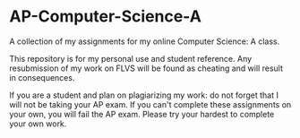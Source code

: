 # AP-Computer-Science-A
A collection of my assignments for my online Computer Science: A class. 

This repository is for my personal use and student reference. Any resubmission of my work on FLVS will be found as cheating and will result in consequences. 

If you are a student and plan on plagiarizing my work: do not forget that I will not be taking your AP exam. If you can't complete these assignments on your own, you will fail the AP exam. Please try your hardest to complete your own work.  
